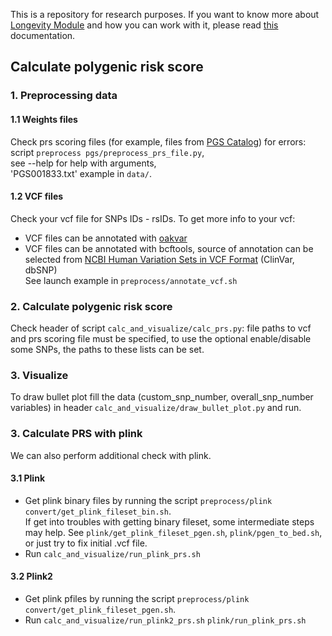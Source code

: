 This is a repository for research purposes. 
If you want to know more about [Longevity Module](https://github.com/dna-seq/oakvar-longevity) and how you can work with it, please read [this](https://just-dna-seq.readthedocs.io/en/oakvar/) documentation.

## Calculate polygenic risk score
### 1. Preprocessing data
#### 1.1 Weights files
Check prs scoring files (for example, files from [PGS Catalog](https://www.pgscatalog.org/)) for errors:<br>
script `preprocess pgs/preprocess_prs_file.py`,<br> see --help for help with arguments,<br> 'PGS001833.txt' example in `data/`.
#### 1.2 VCF files
Check your vcf file for SNPs IDs - rsIDs. To get more info to your vcf:
- VCF files can be annotated with [oakvar](https://github.com/rkimoakbioinformatics/oakvar/)
- VCF files can be annotated with bcftools, source of annotation can be selected from [NCBI Human Variation Sets in VCF Format](https://www.ncbi.nlm.nih.gov/variation/docs/human_variation_vcf/) (ClinVar, dbSNP)<br>
See launch example in `preprocess/annotate_vcf.sh`

### 2. Calculate polygenic risk score
Check header of script `calc_and_visualize/calc_prs.py`: file paths to vcf and prs scoring file must be specified, to use the optional enable/disable some SNPs, the paths to these lists can be set.

### 3. Visualize
To draw bullet plot fill the data (custom_snp_number, overall_snp_number variables) in header `calc_and_visualize/draw_bullet_plot.py` and run.

### 3. Calculate PRS with plink
We can also perform additional check with plink.
#### 3.1 Plink
- Get plink binary files by running the script `preprocess/plink convert/get_plink_fileset_bin.sh`.<br>
If get into troubles with getting binary fileset, some intermediate steps may help. See `plink/get_plink_fileset_pgen.sh`, `plink/pgen_to_bed.sh`, or just try to fix initial .vcf file. <br>
- Run `calc_and_visualize/run_plink_prs.sh`
#### 3.2 Plink2
- Get plink pfiles by running the script `preprocess/plink convert/get_plink_fileset_pgen.sh`.
- Run `calc_and_visualize/run_plink2_prs.sh`
`plink/run_plink_prs.sh` <br>
